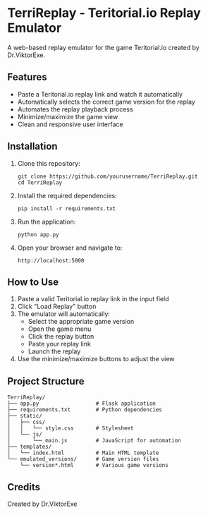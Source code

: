 # TerriReplay - Teritorial.io Replay Emulator

A web-based replay emulator for the game Teritorial.io created by Dr.ViktorExe.

## Features

- Paste a Teritorial.io replay link and watch it automatically
- Automatically selects the correct game version for the replay
- Automates the replay playback process
- Minimize/maximize the game view
- Clean and responsive user interface

## Installation

1. Clone this repository:
   ```
   git clone https://github.com/yourusername/TerriReplay.git
   cd TerriReplay
   ```

2. Install the required dependencies:
   ```
   pip install -r requirements.txt
   ```

3. Run the application:
   ```
   python app.py
   ```

4. Open your browser and navigate to:
   ```
   http://localhost:5000
   ```

## How to Use

1. Paste a valid Teritorial.io replay link in the input field
2. Click "Load Replay" button
3. The emulator will automatically:
   - Select the appropriate game version
   - Open the game menu
   - Click the replay button
   - Paste your replay link
   - Launch the replay
4. Use the minimize/maximize buttons to adjust the view

## Project Structure

```
TerriReplay/
├── app.py                  # Flask application
├── requirements.txt        # Python dependencies
├── static/
│   ├── css/
│   │   └── style.css       # Stylesheet
│   └── js/
│       └── main.js         # JavaScript for automation
├── templates/
│   └── index.html          # Main HTML template
└── emulated_versions/      # Game version files
    └── version*.html       # Various game versions
```

## Credits

Created by Dr.ViktorExe

